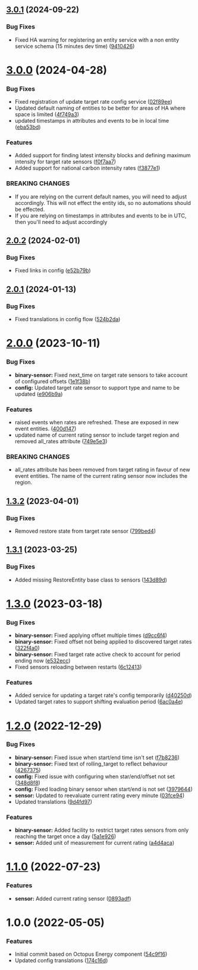 ## [3.0.1](https://github.com/BottlecapDave/HomeAssistant-CarbonIntensity/compare/v3.0.0...v3.0.1) (2024-09-22)


### Bug Fixes

* Fixed HA warning for registering an entity service with a non entity service schema (15 minutes dev time) ([9410426](https://github.com/BottlecapDave/HomeAssistant-CarbonIntensity/commit/9410426d48788e7a632291e3239e9e9ecbac9a27))

# [3.0.0](https://github.com/BottlecapDave/HomeAssistant-CarbonIntensity/compare/v2.0.2...v3.0.0) (2024-04-28)


### Bug Fixes

* Fixed registration of update target rate config service ([02f89ee](https://github.com/BottlecapDave/HomeAssistant-CarbonIntensity/commit/02f89ee377b4ee7add761fb8b2781ce1917a240b))
* Updated default naming of entities to be better for areas of HA where space is limited ([4f749a3](https://github.com/BottlecapDave/HomeAssistant-CarbonIntensity/commit/4f749a390267f77ea96ced359e7b523b00dab0b4))
* updated timestamps in attributes and events to be in local time ([eba53bd](https://github.com/BottlecapDave/HomeAssistant-CarbonIntensity/commit/eba53bdce515b29bed48aa14a5b08a11c2bde399))


### Features

* Added support for finding latest intensity blocks and defining maximum intensity for target rate sensors ([f0f7aa7](https://github.com/BottlecapDave/HomeAssistant-CarbonIntensity/commit/f0f7aa790d78b19cdf86fdcda990fdbf98c07f58))
* Added support for national carbon intensity rates ([f3877e1](https://github.com/BottlecapDave/HomeAssistant-CarbonIntensity/commit/f3877e1f407bca80fc4e9eccf1d74c8e85aabf7f))


### BREAKING CHANGES

* If you are relying on the current default names, you will need to adjust accordingly. This will not effect the entity ids, so no automations should be effected.
* If you are relying on timestamps in attributes and events to be in UTC, then you'll need to adjust
accordingly

## [2.0.2](https://github.com/BottlecapDave/HomeAssistant-CarbonIntensity/compare/v2.0.1...v2.0.2) (2024-02-01)


### Bug Fixes

* Fixed links in config ([e52b79b](https://github.com/BottlecapDave/HomeAssistant-CarbonIntensity/commit/e52b79b21d96b3932a8415e5cde9ce317f2202f8))

## [2.0.1](https://github.com/BottlecapDave/HomeAssistant-CarbonIntensity/compare/v2.0.0...v2.0.1) (2024-01-13)


### Bug Fixes

* Fixed translations in config flow ([524b2da](https://github.com/BottlecapDave/HomeAssistant-CarbonIntensity/commit/524b2dab7508ef9ff01df233449dda21e3904e92))

# [2.0.0](https://github.com/BottlecapDave/HomeAssistant-CarbonIntensity/compare/v1.3.2...v2.0.0) (2023-10-11)


### Bug Fixes

* **binary-sensor:** Fixed next_time on target rate sensors to take account of configured offsets ([1e1f38b](https://github.com/BottlecapDave/HomeAssistant-CarbonIntensity/commit/1e1f38bf43681049f2ce5d85abf05fe9acfcc744))
* **config:** Updated target rate sensor to support type and name to be updated ([e906b9a](https://github.com/BottlecapDave/HomeAssistant-CarbonIntensity/commit/e906b9a8a025442150ba71f404fce7156f7c1d31))


### Features

* raised events when rates are refreshed. These are exposed in new event entities. ([400d147](https://github.com/BottlecapDave/HomeAssistant-CarbonIntensity/commit/400d147e12109552f7aec106449c0d2387217be7))
* updated name of current rating sensor to include target region and removed all_rates attribute ([749e5e3](https://github.com/BottlecapDave/HomeAssistant-CarbonIntensity/commit/749e5e395c8512c45d56364672c38e7a8047d77a))


### BREAKING CHANGES

* all_rates attribute has been removed from target rating in favour of new event entities. The name of the current rating sensor now includes the region.

## [1.3.2](https://github.com/BottlecapDave/HomeAssistant-CarbonIntensity/compare/v1.3.1...v1.3.2) (2023-04-01)


### Bug Fixes

* Removed restore state from target rate sensor ([799bed4](https://github.com/BottlecapDave/HomeAssistant-CarbonIntensity/commit/799bed47ab164eb4d19384b7b65aa899598d2754))

## [1.3.1](https://github.com/BottlecapDave/HomeAssistant-CarbonIntensity/compare/v1.3.0...v1.3.1) (2023-03-25)


### Bug Fixes

* Added missing RestoreEntity base class to sensors ([143d89d](https://github.com/BottlecapDave/HomeAssistant-CarbonIntensity/commit/143d89d853de1a7f15969ea8e523dc64553df18d))

# [1.3.0](https://github.com/BottlecapDave/HomeAssistant-CarbonIntensity/compare/v1.2.0...v1.3.0) (2023-03-18)


### Bug Fixes

* **binary-sensor:** Fixed applying offset multiple times ([d9cc6f4](https://github.com/BottlecapDave/HomeAssistant-CarbonIntensity/commit/d9cc6f4faccf3f8e0c2354839165af771dd5b6f5))
* **binary-sensor:** Fixed offset not being applied to discovered target rates ([322f4a0](https://github.com/BottlecapDave/HomeAssistant-CarbonIntensity/commit/322f4a027f79d6c32de189a03e74196cd116fd0b))
* **binary-sensor:** Fixed target rate active check to account for period ending now ([e532ecc](https://github.com/BottlecapDave/HomeAssistant-CarbonIntensity/commit/e532ecc39a1002ed6d2353088101cdff964b8695))
* Fixed sensors reloading between restarts ([6c12413](https://github.com/BottlecapDave/HomeAssistant-CarbonIntensity/commit/6c124130d8ef5a01516035a48b8e23d5223d611f))


### Features

* Added service for updating a target rate's config temporarily ([d40250d](https://github.com/BottlecapDave/HomeAssistant-CarbonIntensity/commit/d40250d9a657947021e95c0291337b530532d2c8))
* Updated target rates to support shifting evaluation period ([6ac0a4e](https://github.com/BottlecapDave/HomeAssistant-CarbonIntensity/commit/6ac0a4edd240dccd428338b3db3d3cca4240afef))

# [1.2.0](https://github.com/BottlecapDave/HomeAssistant-CarbonIntensity/compare/v1.1.0...v1.2.0) (2022-12-29)


### Bug Fixes

* **binary-sensor:** Fixed issue when start/end time isn't set ([f7b8236](https://github.com/BottlecapDave/HomeAssistant-CarbonIntensity/commit/f7b823632ffc81c6636ed5291f7b0e339153f136))
* **binary-sensor:** Fixed text of rolling_target to reflect behaviour ([4267375](https://github.com/BottlecapDave/HomeAssistant-CarbonIntensity/commit/426737568336528fab4d7735bc7bc369c381de11))
* **config:** Fixed issue with configuring when star/end/offset not set ([348d8f8](https://github.com/BottlecapDave/HomeAssistant-CarbonIntensity/commit/348d8f81004d0880c7ec62f03055413f7235bf4d))
* **config:** Fixed loading binary sensor when start/end is not set ([3979644](https://github.com/BottlecapDave/HomeAssistant-CarbonIntensity/commit/3979644b81ded21b1193e0a469d298c643942ca0))
* **sensor:** Updated to reevaluate current rating every minute ([03fce94](https://github.com/BottlecapDave/HomeAssistant-CarbonIntensity/commit/03fce94b2315093f5e94e3a1a3956600e2ef855d))
* Updated translations ([9d4fd97](https://github.com/BottlecapDave/HomeAssistant-CarbonIntensity/commit/9d4fd97dc62686d2948ba9637929365d60a7d7c7))


### Features

* **binary-sensor:** Added facility to restrict target rates sensors from only reaching the target once a day ([5a1e926](https://github.com/BottlecapDave/HomeAssistant-CarbonIntensity/commit/5a1e9267353ef13a4099b112a61a90bb1a0448a5))
* **sensor:** Added unit of measurement for current rating ([a4d4aca](https://github.com/BottlecapDave/HomeAssistant-CarbonIntensity/commit/a4d4acad316d3553ca4da28428d1eebe529b16eb))

# [1.1.0](https://github.com/BottlecapDave/HomeAssistant-CarbonIntensity/compare/v1.0.0...v1.1.0) (2022-07-23)


### Features

* **sensor:** Added current rating sensor ([0893adf](https://github.com/BottlecapDave/HomeAssistant-CarbonIntensity/commit/0893adf93d25c617155d54bc8ff61e6066895602))

# 1.0.0 (2022-05-05)


### Features

* Initial commit based on Octopus Energy component ([54c9f16](https://github.com/BottlecapDave/HomeAssistant-CarbonIntensity/commit/54c9f162e6a259ca9f615babb853b456c42b6b41))
* Updated config translations ([174c16d](https://github.com/BottlecapDave/HomeAssistant-CarbonIntensity/commit/174c16dc851d73a3cc976777c70899b15ccfcdfb))
